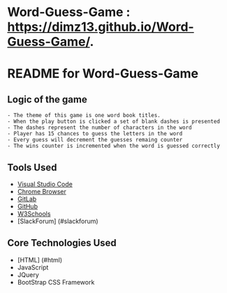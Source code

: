 # Word-Guess-Game : https://dimz13.github.io/Word-Guess-Game/.

# README for Word-Guess-Game


## Logic of the game
    - The theme of this game is one word book titles.
    - When the play button is clicked a set of blank dashes is presented
    - The dashes represent the number of characters in the word
    - Player has 15 chances to guess the letters in the word 
    - Every guess will decrement the guesses remaing counter
    - The wins counter is incremented when the word is guessed correctly
    

## Tools Used

- [Visual Studio Code](#vscode)
- [Chrome Browser](#chrome)
- [GitLab](#gitlab)
- [GitHub](#github)
- [W3Schools](#w3schools)
- [SlackForum] (#slackforum)


## Core Technologies Used
 - [HTML] (#html)
 - JavaScript
 - JQuery
 - BootStrap CSS Framework



